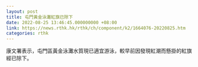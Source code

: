 ```yaml
---
layout: post
title: 屯門黃金泳灘紅旗已除下
date: 2022-08-25 13:46:45.000000000 +08:00
link: https://news.rthk.hk/rthk/ch/component/k2/1664076-20220825.htm
categories: rthk
---
```


康文署表示，屯門區黃金泳灘水質現已適宜游泳，較早前因發現紅潮而懸掛的紅旗經已除下。
